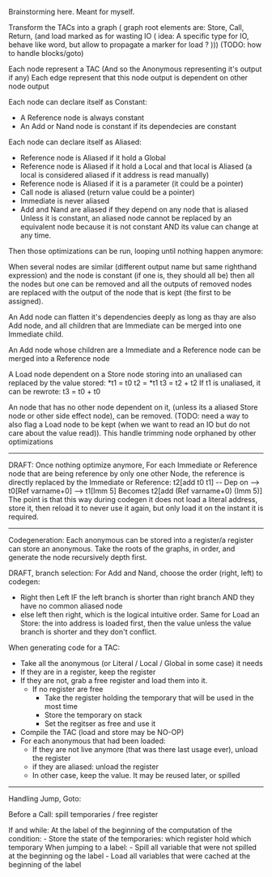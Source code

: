 Brainstorming here. Meant for myself.

Transform the TACs into a graph
(
   graph root elements are: Store, Call, Return, 
   (and load marked as for wasting IO (
      idea: A specific type for IO, behave like word, but allow to propagate a marker for load ?
   )))
(TODO: how to handle blocks/goto)

Each node represent a TAC (And so the Anonymous representing it's output if any)
Each edge represent that this node output is dependent on other node output

Each node can declare itself as Constant:
- A  Reference node is always constant
- An Add or Nand node is constant if its dependecies are constant

Each node can declare itself as Aliased:
- Reference node is Aliased if it hold a Global
- Reference node is Aliased if it hold a Local and that local is Aliased
  (a local is considered aliased if it address is read manually)
- Reference node is Aliased if it is a parameter (it could be a pointer)
- Call node is aliased (return value could be a pointer)
- Immediate is never aliased
- Add and Nand are aliased if they depend on any node that is aliased
Unless it is constant, an aliased node cannot be replaced by an equivalent node
  because it is not constant AND its value can change at any time.

Then those optimizations can be run, looping until nothing happen anymore:

When several nodes are similar (different output name but same righthand expression) and
  the node is constant (if one is, they should all be)
  then all the nodes but one can be removed and all the outputs of removed nodes
  are replaced with the output of the node that is kept (the first to be assigned).

An Add node can flatten it's dependencies deeply as long as thay are also Add node, and
 all children that are Immediate can be merged into one Immediate child.

An Add node whose children are a Immediate and a Reference node can be merged into a Reference node

A Load node dependent on a Store node storing into an unaliased can replaced by the value stored:
*t1 = t0
t2 = *t1
t3 = t2 + t2
If t1 is unaliased, it can be rewrote:
t3 = t0 + t0

An node that has no other node dependent on it, (unless its a aliased Store node or other side effect node), can be removed. 
(TODO: need a way to also flag a Load node to be kept (when we want to read an IO but do not care about the value read)).
This handle trimming node orphaned by other optimizations

------ 
DRAFT:
Once nothing optimize anymore,
For each Immediate or Reference node that are being reference by only one other Node,
the reference is directly replaced by the Immediate or Reference:
t2[add t0 t1]  -- Dep on --> t0[Ref varname+0]
                         --> t1[Imm 5]
Becomes t2[add (Ref varname+0) (Imm 5)]
The point is that this way during codegen it does not load a literal address, store it, then reload it to never use it again, but only load it on the instant it is required.

------

Codegeneration:
Each anonymous can be stored into a register/a register can store an anonymous.
Take the roots of the graphs, in order, and generate the node recursively depth first.

DRAFT, branch selection:
For Add and Nand, choose the order (right, left) to codegen:
- Right then Left IF the left branch is shorter than right branch AND they have no common aliased node
- else left then right, which is the logical intuitive order.
Same for Load an Store: the into address is loaded first, then the value
unless the value branch is shorter and they don't conflict.

When generating code for a TAC:
- Take all the anonymous (or Literal / Local / Global in some case) it needs
- If they are in a register, keep the register
- If they are not, grab a free register and load them into it.
  - If no register are free
    - Take the register holding the temporary that will be used in the most time
    - Store the temporary on stack
    - Set the regitser as free and use it 
- Compile the TAC (load and store may be NO-OP)
- For each anonymous that had been loaded:
  - If they are not live anymore (that was there last usage ever), unload the register
  - if they are aliased: unload the register
  - In other case, keep the value. It may be reused later, or spilled

--------------------

Handling Jump, Goto:

Before a Call:
  spill temporaries / free register

If and while:
  At the label of the beginning of the computation of the condition:
    - Store the state of the temporaries: which register hold which temporary
  When jumping to a label:
    - Spill all variable that were not spilled at the beginning og the label
    - Load all variables that were cached at the beginning of the label